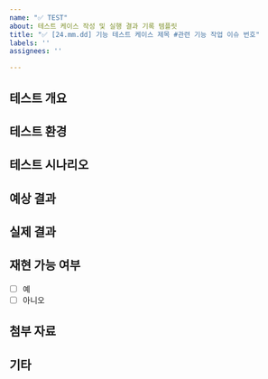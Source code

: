 ```yaml
---
name: "✅ TEST"
about: 테스트 케이스 작성 및 실행 결과 기록 템플릿
title: "✅ [24.mm.dd] 기능 테스트 케이스 제목 #관련 기능 작업 이슈 번호"
labels: ''
assignees: ''

---
```


<!-- 
✅ labels와 assignees를 연결해주세요. 
✅ 작업이 완료된 뒤, projects, milestones, developments를 연결해주세요.
-->

## 테스트 개요
<!-- 테스트할 기능이나 시나리오에 대한 간략한 설명을 작성해주세요. -->

## 테스트 환경
<!-- 
- **운영체제**: 예) Windows 10, macOS Monterey 등
- **브라우저**: 예) Chrome 112, Firefox 110 등
- **기타**: 데이터베이스, 서버 버전 등
-->

## 테스트 시나리오
<!-- 
테스트할 시나리오를 단계별로 작성해주세요. 
예: 
1. 로그인 페이지로 이동
2. 유효한 사용자 정보 입력
3. 로그인 버튼 클릭
-->

## 예상 결과
<!-- 테스트 시나리오에 따른 예상 결과를 명확하게 작성해주세요. -->

## 실제 결과
<!-- 테스트 실행 후 실제 결과를 작성해주세요. -->

## 재현 가능 여부
<!-- 버그 테스트의 경우, 재현 가능 여부를 체크할 수 있는 항목, 문제의 심각성 파악을 위함 -->
- [ ] 예
- [ ] 아니오

## 첨부 자료
<!-- 필요 시 스크린샷, 동영상, 로그 파일 등을 첨부해주세요. -->

## 기타
<!-- 필요한 경우 추가 정보를 작성해주세요. -->